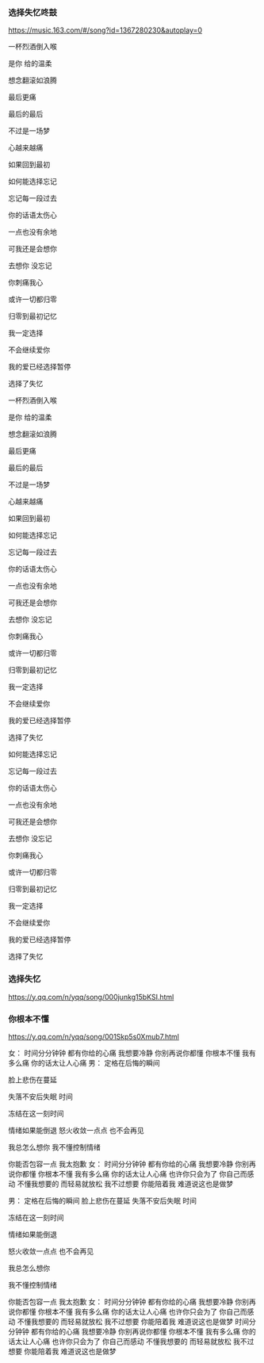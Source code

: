 ### 选择失忆咚鼓
https://music.163.com/#/song?id=1367280230&autoplay=0

一杯烈酒倒入喉

是你 给的温柔

想念翻滚如浪腾

最后更痛

最后的最后

不过是一场梦

心越来越痛

如果回到最初

如何能选择忘记

忘记每一段过去

你的话语太伤心

一点也没有余地

可我还是会想你

去想你 没忘记

你刺痛我心

或许一切都归零

归零到最初记忆

我一定选择

不会继续爱你

我的爱已经选择暂停

选择了失忆

一杯烈酒倒入喉

是你 给的温柔

想念翻滚如浪腾

最后更痛

最后的最后

不过是一场梦

心越来越痛

如果回到最初

如何能选择忘记

忘记每一段过去

你的话语太伤心

一点也没有余地

可我还是会想你

去想你 没忘记

你刺痛我心

或许一切都归零

归零到最初记忆

我一定选择

不会继续爱你

我的爱已经选择暂停

选择了失忆

如何能选择忘记

忘记每一段过去

你的话语太伤心

一点也没有余地

可我还是会想你

去想你 没忘记

你刺痛我心

或许一切都归零

归零到最初记忆

我一定选择

不会继续爱你

我的爱已经选择暂停

选择了失忆

### 选择失忆
https://y.qq.com/n/yqq/song/000junkg15bKSI.html

### 你根本不懂
https://y.qq.com/n/yqq/song/001Skp5s0Xmub7.html

女：
时间分分钟钟
都有你给的心痛
我想要冷静
你别再说你都懂
你根本不懂
我有多么痛
你的话太让人心痛
男：
定格在后悔的瞬间

脸上悲伤在蔓延

失落不安后失眠
时间

冻结在这一刻时间

情绪如果能倒退
怒火收敛一点点
也不会再见

我总怎么想你
我不懂控制情绪

你能否包容一点
我太抱歉
女：
时间分分钟钟
都有你给的心痛
我想要冷静
你别再说你都懂
你根本不懂
我有多么痛
你的话太让人心痛
也许你只会为了
你自己而感动
不懂我想要的
而轻易就放松
我不过想要
你能陪着我
难道说这也是做梦

男：
定格在后悔的瞬间
脸上悲伤在蔓延
失落不安后失眠
时间

冻结在这一刻时间

情绪如果能倒退

怒火收敛一点点
也不会再见

我总怎么想你

我不懂控制情绪

你能否包容一点
我太抱歉
女：
时间分分钟钟
都有你给的心痛
我想要冷静
你别再说你都懂
你根本不懂
我有多么痛
你的话太让人心痛
也许你只会为了
你自己而感动
不懂我想要的
而轻易就放松
我不过想要
你能陪着我
难道说这也是做梦
时间分分钟钟
都有你给的心痛
我想要冷静
你别再说你都懂
你根本不懂
我有多么痛
你的话太让人心痛
也许你只会为了
你自己而感动
不懂我想要的
而轻易就放松
我不过想要
你能陪着我
难道说这也是做梦
